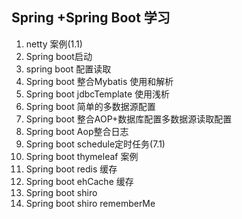 ## Spring +Spring Boot 学习
1. netty 案例(1.1)  
2. Spring boot启动  
3. spring boot 配置读取  
4. Spring boot 整合Mybatis 使用和解析
5. Spring boot jdbcTemplate 使用浅析
6. Spring boot 简单的多数据源配置
7. Spring boot 整合AOP+数据库配置多数据源读取配置
8. Spring boot Aop整合日志   
9. Spring boot schedule定时任务(7.1)
10. Spring boot thymeleaf 案例
11. Spring boot redis 缓存
12. Spring boot ehCache 缓存
13. Spring boot shiro
14. Spring boot shiro rememberMe